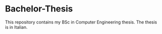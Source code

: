 # Bachelor-Thesis

This repository contains my BSc in Computer Engineering thesis.
The thesis is in Italian.
